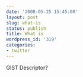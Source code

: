 ```yaml
---
date: '2008-05-25 15:45:00'
layout: post
slug: what-is
status: publish
title: What is
wordpress_id: '319'
categories:
- twitter
---
```


GIST Descriptor?  

